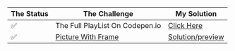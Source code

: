 | The Status | The Challenge | My Solution | 
| ------------- | ------------- | ------------- | 
| :white_check_mark: | The Full PlayList On Codepen.io | [Click Here](https://codepen.io/collection/eJYZqp) |
| :white_check_mark: | [Picture With Frame ](https://elzero.org/frontend-picture-with-frame/)|[Solution/preview](https://codepen.io/KhalidMesbah/pen/RwLdwBe?editors=1100)|
